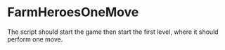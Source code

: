 # FarmHeroesOneMove
The script should start the game then start the first level, where it should perform one move.
